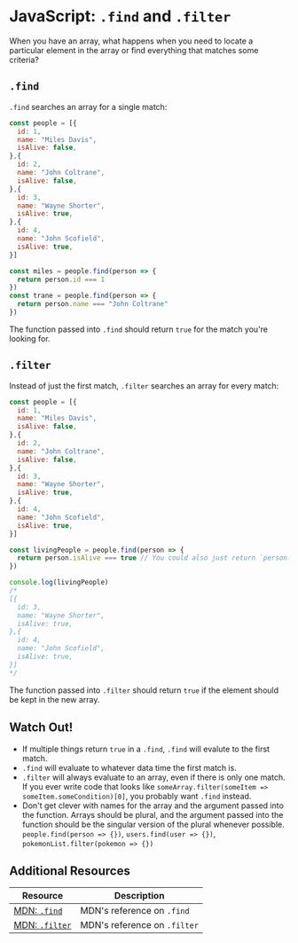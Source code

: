 # JavaScript: `.find` and `.filter`

When you have an array, what happens when you need to locate a particular element in the array or find everything that matches some criteria?

## `.find`

`.find` searches an array for a single match:

```js
const people = [{
  id: 1,
  name: "Miles Davis",
  isAlive: false,
},{
  id: 2,
  name: "John Coltrane",
  isAlive: false,
},{
  id: 3,
  name: "Wayne Shorter",
  isAlive: true,
},{
  id: 4,
  name: "John Scofield",
  isAlive: true,
}]

const miles = people.find(person => {
  return person.id === 1
})
const trane = people.find(person => {
  return person.name === "John Coltrane"
})
```

The function passed into `.find` should return `true` for the match you're looking for.

## `.filter`

Instead of just the first match, `.filter` searches an array for every match:

```js
const people = [{
  id: 1,
  name: "Miles Davis",
  isAlive: false,
},{
  id: 2,
  name: "John Coltrane",
  isAlive: false,
},{
  id: 3,
  name: "Wayne Shorter",
  isAlive: true,
},{
  id: 4,
  name: "John Scofield",
  isAlive: true,
}]

const livingPeople = people.find(person => {
  return person.isAlive === true // You could also just return `person.isAlive` since it's already a boolean
})

console.log(livingPeople)
/*
[{
  id: 3,
  name: "Wayne Shorter",
  isAlive: true,
},{
  id: 4,
  name: "John Scofield",
  isAlive: true,
}]
*/
```

The function passed into `.filter` should return `true` if the element should be kept in the new array.

## Watch Out!

* If multiple things return `true` in a `.find`, `.find` will evalute to the first match.
* `.find` will evaluate to whatever data time the first match is.
* `.filter` will always evaluate to an array, even if there is only one match. If you ever write code that looks like `someArray.filter(someItem => someItem.someCondition)[0]`, you probably want `.find` instead.
* Don't get clever with names for the array and the argument passed into the function. Arrays should be plural, and the argument passed into the function should be the singular version of the plural whenever possible. `people.find(person => {})`, `users.find(user => {})`, `pokemonList.filter(pokemon => {})`

## Additional Resources

| Resource | Description |
| --- | --- |
| [MDN: `.find`](https://developer.mozilla.org/en-US/docs/Web/JavaScript/Reference/Global_Objects/Array/find) | MDN's reference on `.find` |
| [MDN: `.filter`](https://developer.mozilla.org/en-US/docs/Web/JavaScript/Reference/Global_Objects/Array/filter) | MDN's reference on `.filter` |

